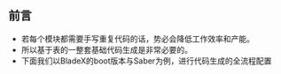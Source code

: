 ## 前言

* 若每个模块都需要手写重复代码的话，势必会降低工作效率和产能。
* 所以基于表的一整套基础代码生成是非常必要的。
* 下面我们以BladeX的boot版本与Saber为例，进行代码生成的全流程配置